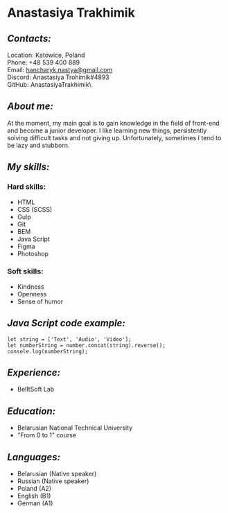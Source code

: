 # **Anastasiya Trakhimik**
## *Contacts:*
Location: Katowice, Poland\
Phone: +48 539 400 889\
Email: hancharyk.nastya@gmail.com\
Discord: Anastasiya Trohimik#4893\
GitHub: AnastasiyaTrakhimik\

## *About me:*
At the moment, my main goal is to gain knowledge in the field of front-end and become a junior developer. I like learning new things, persistently solving difficult tasks and not giving up. Unfortunately, sometimes I tend to be lazy and stubborn.

## *My skills:*
### Hard skills:
+ HTML
+ CSS (SCSS)
+ Gulp
+ Git
+ BEM
+ Java Script
+ Figma
+ Photoshop
### Soft skills:
* Kindness
* Openness
* Sense of humor

## *Java Script code example:*
```let number = [1, 2, 3, 4, 5];
let string = ['Text', 'Audio', 'Video'];
let numberString = number.concat(string).reverse();
console.log(numberString);
```

## *Experience:*
+ BelItSoft Lab
## *Education:*
+ Belarusian National Technical University
+ "From 0 to 1" course
## *Languages:*
+ Belarusian (Native speaker)
+ Russian (Native speaker)
+ Poland (A2)
+ English (B1)
+ German (A1)






